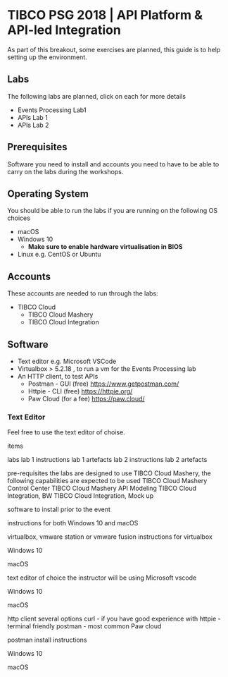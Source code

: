 # TIBCO PSG 2018 | API Platform &amp; API-led Integration

As part of this breakout, some exercises are planned, this guide is to help setting up the environment.

## Labs
The following labs are planned, click on each for more details

 * Events Processing Lab1
 * APIs Lab 1
 * APIs Lab 2

## Prerequisites

Software you need to install and accounts you need to have to be able to carry on the labs during the workshops.

## Operating System
You should be able to run the labs if you are running on the following OS choices

* macOS
* Windows 10
  * **Make sure to enable hardware virtualisation in BIOS**
* Linux e.g. CentOS or Ubuntu

## Accounts

These accounts are needed to run through the labs:

* TIBCO Cloud
  * TIBCO Cloud Mashery
  * TIBCO Cloud Integration

## Software

* Text editor e.g. Microsoft VSCode
* Virtualbox > 5.2.18 , to run a vm for the Events Processing lab
* An HTTP client, to test APIs
  * Postman - GUI (free)      https://www.getpostman.com/
  * Httpie - CLI  (free)      https://httpie.org/
  * Paw Cloud     (for a fee) https://paw.cloud/

### Text Editor 
Feel free to use the text editor of choise. 


items

labs 
lab 1 instructions
lab 1 artefacts
lab 2 instructions
lab 2 artefacts 

pre-requisites 
the labs are designed to use TIBCO Cloud Mashery, the following capabilities are expected to be used 
TIBCO Cloud Mashery Control Center
TIBCO Cloud Mashery API Modeling
TIBCO Cloud Integration, BW
TIBCO Cloud Integration, Mock up

software to install prior to the event 

instructions for both Windows 10 and macOS 

virtualbox, vmware station or vmware fusion
instructions for virtualbox 

Windows 10

macOS 

text editor of choice 
the instructor will be using Microsoft vscode 

Windows 10 

macOS

http client 
several options
curl - if you have good experience with 
httpie - terminal friendly
postman - most common
Paw cloud 

postman install instructions 

Windows 10 

macOS 


